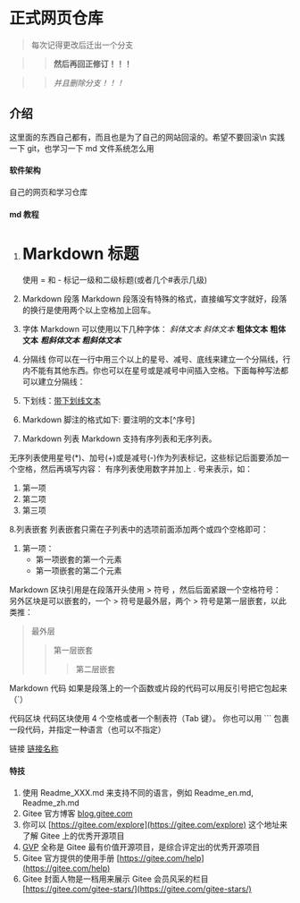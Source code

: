 # 正式网页仓库
>每次记得更改后迁出一个分支

>>**然后再回正修订！！！**

>>_并且删除分支！！！_
## 介绍

这里面的东西自己都有，而且也是为了自己的网站回滚的。希望不要回滚\n
实践一下 git，也学习一下 md 文件系统怎么用

#### 软件架构

自己的网页和学习仓库

#### md 教程

1.  # Markdown 标题
    使用 = 和 - 标记一级和二级标题(或者几个#表示几级)
2.  Markdown 段落
    Markdown 段落没有特殊的格式，直接编写文字就好，段落的换行是使用两个以上空格加上回车。

3.  字体
    Markdown 可以使用以下几种字体：
    _斜体文本_
    _斜体文本_
    **粗体文本**
    **粗体文本**
    **_粗斜体文本_**
    **_粗斜体文本_**

4. 分隔线
你可以在一行中用三个以上的星号、减号、底线来建立一个分隔线，行内不能有其他东西。你也可以在星号或是减号中间插入空格。下面每种写法都可以建立分隔线：

5. 下划线：<u>带下划线文本</u>

6. Markdown 脚注的格式如下:
要注明的文本\[^序号]
[^序号]:内容

7. Markdown 列表
Markdown 支持有序列表和无序列表。

无序列表使用星号(\*)、加号(+)或是减号(-)作为列表标记，这些标记后面要添加一个空格，然后再填写内容：
有序列表使用数字并加上 . 号来表示，如：

1. 第一项
2. 第二项
3. 第三项

8.列表嵌套
列表嵌套只需在子列表中的选项前面添加两个或四个空格即可：

1. 第一项：
   - 第一项嵌套的第一个元素
   - 第一项嵌套的第二个元素

Markdown 区块引用是在段落开头使用 > 符号 ，然后后面紧跟一个空格符号：
另外区块是可以嵌套的，一个 > 符号是最外层，两个 > 符号是第一层嵌套，以此类推：

> 最外层
>
> > 第一层嵌套
> >
> > > 第二层嵌套

Markdown 代码
如果是段落上的一个函数或片段的代码可以用反引号把它包起来（`）

代码区块
代码区块使用 4 个空格或者一个制表符（Tab 键）。
你也可以用 ``` 包裹一段代码，并指定一种语言（也可以不指定）

链接
[链接名称](链接地址)
#### 特技

1.  使用 Readme_XXX.md 来支持不同的语言，例如 Readme_en.md, Readme_zh.md
2.  Gitee 官方博客 [blog.gitee.com](https://blog.gitee.com)
3.  你可以 [https://gitee.com/explore](https://gitee.com/explore) 这个地址来了解 Gitee 上的优秀开源项目
4.  [GVP](https://gitee.com/gvp) 全称是 Gitee 最有价值开源项目，是综合评定出的优秀开源项目
5.  Gitee 官方提供的使用手册 [https://gitee.com/help](https://gitee.com/help)
6.  Gitee 封面人物是一档用来展示 Gitee 会员风采的栏目 [https://gitee.com/gitee-stars/](https://gitee.com/gitee-stars/)
